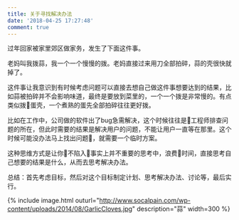 ```yaml
---
title: 关于寻找解决办法
date: '2018-04-25 17:27:48'
comment: true
---
```


过年回家被家里郊区做家务，发生了下面这件事。

老妈叫我拨蒜，我一个一个慢慢的拨。老妈直接过来用刀全部拍碎，蒜的壳很快就掉了。

这件事让我意识到有时候考虑问题可以直接去想自己做这件事想要达到的结果，比如蒜被拍碎并不会影响味道，最终是要放到菜里的，一个一个拨是非常慢的。有点类似拨蛋壳，一个煮熟的蛋先全部拍碎往往更好拨。

比如在工作中，公司做的软件出了bug急需解决，这个时候往往是工程师排查问题的所在，但此时需要的结果是解决用户的问题，不能让用户一直等在那里。这个时候可能没办法马上找出问题，就需要一个临时方案。

这种思维方式是让你不陷入事实上并不重要的思考中，浪费时间，直接思考自己想要的结果是什么，从而去思考解决办法。

总结：首先考虑目标，然后对这个目标制定计划、思考解决办法、讨论等，最后实行。

{% include image.html outurl="http://www.socalpain.com/wp-content/uploads/2014/08/GarlicCloves.jpg" description="蒜" width=300 %}